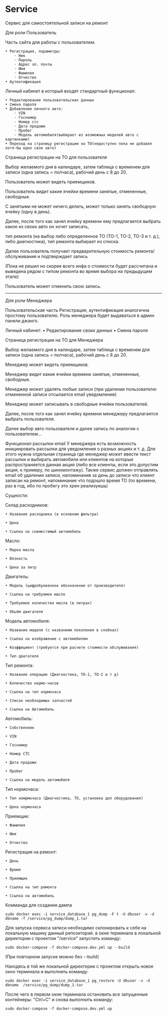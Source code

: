 # Service
Сервис для самостоятельной записи на ремонт

Для роли Пользователь

Часть сайта для работы с пользователем.

    • Регистрация, параметры:
        ◦ Ник
        ◦ Пароль
        ◦ Адрес эл. почты
        ◦ Имя
        ◦ Фамилия
        ◦ Отчество
    • Аутентификация

Личный кабинет в который входят стандартный функционал:

    • Редактирование пользовательских данных
    • Смена пароля
    • Добавление личного авто:
        ◦ VIN
        ◦ Госномер
        ◦ Номер стс
        ◦ Дата продажи
        ◦ Пробег
        ◦ Модель автомобиля(выбирает из возможных моделей авто с картинками)
    • Переход на страницу регистрации на ТО(недоступно пока не добавил хотя-бы одно свое авто)

Страница регистрации на ТО для пользователя

Выбор желаемого дня в календаре, затем таблица с временем для записи (одна запись = полчаса), рабочий день с 8 до 20. 

Пользователь может видеть приемщиков.

Пользователь видит какие ячейки времени занятые, отмененные, свободные. 

С занятыми не может ничего делать, может только занять свободную ячейку (одну в день).

Далее, после того как занял ячейку времени ему предлагается выбрать какое из своих авто он хочет записать,  

тип ремонта (на выбор либо определенное ТО (ТО-1, ТО-2, ТО-3 и т. д.), либо диагностика), тип ремонта выбирает из списка.

Далее пользователь получает предварительную стоимость ремонта/обслуживания и подтверждает запись

(Пока не решил но скорее всего инфа о стоимости будет рассчитана и выведена рядом с типом ремонта во время выбора на предыдущем этапе)

Пользователь может отменить свою запись.

__________________


Для роли Менеджера

Пользовательская часть
Регистрация, аутентификация аналогична простому пользователю. 
Роль менеджера будет выдаваться в админ панели джанго.

Личный кабинет:
    • Редактирование своих данных
    • Смена пароля

Страница регистрации на ТО для Менеджера

Выбор желаемого дня в календаре, затем таблица с временем для записи (одна запись = полчаса), рабочий день с 8 до 20. 

Менеджер может видеть приемщиков.

Менеджер видит какие ячейки времени занятые, отмененные, свободные. 

Менеджер может удалять любые записи (при удалении пользователю отмененной записи отсылается email уведомление)

Менеджер может записывать в свободные ячейки пользователей.

Далее, после того как занял ячейку времени менеджеру предлагается выбрать пользователя.

Далее выбор авто пользователя и далее запись по аналогии с пользователем... 


Функционал рассылки email
У менеджера есть возможность инициировать рассылки для уведомления о разных акциях и т. д. 
Для этого нужна отдельная страница где менеджер может ввести текст рассылки и выбирать автомобили или 
клиентов на которые распространяется данная акция (либо все клиенты, если это допустим акция, к примеру, по шиномонтажу).
Также сервис должен отправлять email об удалении записи, напоминания за день до записи что клиент записан на ремонт,
напоминание что подошло время ТО (по времени, раз в год, ибо по пробегу это хрен реализуешь)


Сущности:

Склад расходников:

    • Название расходника (в основном фильтра)
    
    • Цена
    
    • Ссылка на совместимый автомобиль

Масло:

    • Марка масла
    
    • Вязкость
    
    • Цена за литр

Двигатель:

    • Модель (цифробуквенное обозначение от производителя)
    
    • Ссылка на требуемое масло
    
    • Требуемое количество масла (в литрах)
    
    • Обьём двигателя

Модель автомобиля:

    • Название модели (с названием поколения в скобках)
    
    • Ссылка на изображение с автомобилем
    
    • Коэффициент (требуется при расчете стоимости обслуживания)
    
    • Тип двигателя

Тип ремонта:

    • Название операции (Диагностика, ТО-1, ТО-2 и т д)
    
    • Количество нормо-часов
    
    • Ссылка на тип нормочаса
    
    • Список необходимых запчастей
    
    • Ссылка на Автомобиль 

Автомобиль:

    • Собственник
    
    • VIN
    
    • Госномер
    
    • Номер СТС
    
    • Дата продажи
    
    • Пробег
    
    • Ссылка на модель автомобиля

Тип нормочаса:

    • Тип номрмочаса (Диагностика, ТО, установка доп оборудования)
    
    • Цена нормочаса

Приемщик:

    • Фамилия
    
    • Имя
    
    • Отчество

Регистрация на ремонт:

    • День
    
    • Время
    
    • Приемщик
    
    • Ссылка на тип ремонта
    
    • Ссылка на автомобиль

Комманда для создания дампа

`sudo docker exec -i service_database_1 pg_dump -F t -U dbuser -v -d dbname -f /service/pg_dump/dump_1.tar`


Для запуска сервиса записи необходимо склонировать к себе на локальную машину данный репозиторий.
в окне терминала в локальной директории с проектом "/service" запустить команду:

`sudo docker-compose -f docker-compose.dev.yml up --build`

(При повторном запуске можно без --build)

Находясь в той же локальной директории с проектом открыть новое окно терминала и выполнить команду:

`sudo docker exec -i service_database_1 pg_restore -U dbuser -v -d dbname  /service/pg_dump/dump_1.tar`


После чего в первом окне терминала остановить все запущенные контейнеры: "Ctrl+C" и снова выполнить команду:

`sudo docker-compose -f docker-compose.dev.yml up`


